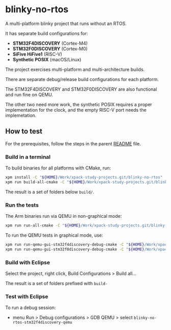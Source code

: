 # blinky-no-rtos

A multi-platform blinky project that runs without an RTOS.

It has separate build configurations for:

- **STM32F4DISCOVERY** (Cortex-M4)
- **STM32F0DISCOVERY** (Cortex-M0)
- **SiFive HiFive1** (RISC-V)
- **Synthetic POSIX** (macOS/Linux)

The project exercises multi-platform and multi-architecture builds.

There are separate debug/release build configurations for each
platform.

The STM32F4DISCOVERY and STM32F0DISCOVERY are also functional and
run fine on QEMU.

The other two need more work, the synthetic POSIX requires a proper
implementation for the clock, and the empty RISC-V port needs the
implemetation.

## How to test

For the prerequisites, follow the steps in the parent
[README](../README.md) file.

### Build in a terminal

To build binaries for all platforms with CMake, run:

```sh
xpm install -C "${HOME}/Work/xpack-study-projects.git/blinky-no-rtos"
xpm run build-all-cmake -C "${HOME}/Work/xpack-study-projects.git/blinky-no-rtos"
```

The result is a set of folders below `build/`.

### Run the tests

The Arm binaries run via QEMU
in non-graphical mode:

```sh
xpm run run-all-cmake -C "${HOME}/Work/xpack-study-projects.git/blinky-no-rtos"
```

To run the QEMU tests in graphical mode, use:

```sh
xpm run run-qemu-gui-stm32f4discovery-debug-cmake -C "${HOME}/Work/xpack-study-projects.git/blinky-no-rtos"
xpm run run-qemu-gui-stm32f0discovery-debug-cmake -C "${HOME}/Work/xpack-study-projects.git/blinky-no-rtos"

```

### Build with Eclipse

Select the project, right click, Build Configurations > Build all...

The result is a set of folders prefixed with `build-`

### Test with Eclipse

To run a debug session:

- menu Run > Debug configurations > GDB QEMU > select `blinky-no-rtos-stm32f4discovery-qemu`
